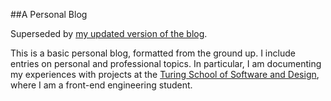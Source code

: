 ##A Personal Blog

Superseded by [my updated version of the blog](https://github.com/gness1804/blog-in-react).

This is a basic personal blog, formatted from the ground up. I include entries on personal and professional topics. In particular, I am documenting my experiences with projects at the [Turing School of Software and Design](https://www.turing.io/), where I am a front-end engineering student.
